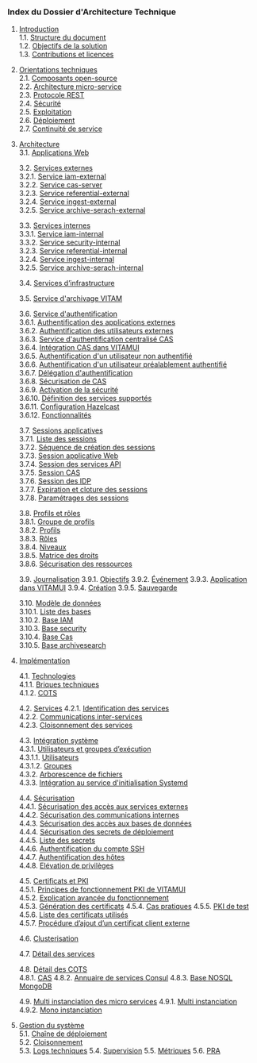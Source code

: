 ### Index du Dossier d'Architecture Technique

1. [Introduction](introduction/intro_objectifs.md)  
    1.1. [Structure du document](introduction/intro_objectifs.md#structure-du-document)  
    1.2. [Objectifs de la solution](introduction/intro_objectifs.md#objectifs-de-la-solution)  
    1.3. [Contributions et licences](introduction/intro_objectifs.md#contributions-et-licences)  
    
2. [Orientations techniques](orientations/orientations_techniques.md)  
    2.1. [Composants open-source](orientations/orientations_techniques.md#composants-open-source)  
    2.2. [Architecture micro-service](orientations/orientations_techniques.md#architecture-micro-service)  
    2.3. [Protocole REST](orientations/orientations_techniques.md#protocole-rest)  
    2.4. [Sécurité](orientations/orientations_techniques.md#scurit)  
    2.5. [Exploitation](orientations/orientations_techniques.md#exploitation)  
    2.6. [Déploiement](orientations/orientations_techniques.md#dploiement)  
    2.7. [Continuité de service](orientations/orientations_techniques.md#continuit-de-service) 

3. [Architecture](architecture/architecture.md)  
    3.1. [Applications Web](architecture/applications_front.md)  

    3.2. [Services externes](architecture/services_externes.md)  
        3.2.1. [Service iam-external](architecture/services_externes.md#service-iam-external)  
        3.2.2. [Service cas-server](architecture/services_externes.md#service-cas-server)  
        3.2.3. [Service referential-external](architecture/services_externes.md#service-referential-external)  
        3.2.4. [Service ingest-external](architecture/services_externes.md#service-ingest-external)  
        3.2.5. [Service archive-serach-external](architecture/services_externes.md#service-archive-search-external)  

    3.3. [Services internes](architecture/services_internes.md)  
        3.3.1. [Service iam-internal](architecture/services_internes.md#service-iam-internal)  
        3.3.2. [Service security-internal](architecture/services_internes.md#service-security-internal)  
        3.2.3. [Service referential-internal](architecture/services_internes.md#service-referential-internal)  
        3.2.4. [Service ingest-internal](architecture/services_internes.md#service-ingest-internal)  
        3.2.5. [Service archive-serach-internal](architecture/services_internes.md#service-archive-search-internal)  

    3.4. [Services d’infrastructure](architecture/services_infrastructures.md)  
    
    3.5. [Service d'archivage VITAM](architecture/service_archivage.md)  
    
    3.6. [Service d'authentification](architecture/service_authentification.md)  
        3.6.1. [Authentification des applications externes](architecture/service_authentification.md#authentification-des-applications-externes)  
        3.6.2. [Authentification des utilisateurs externes](architecture/service_authentification.md#authentification-des-utilisateurs-externes)  
        3.6.3. [Service d'authentification centralisé CAS](architecture/service_authentification.md#service-dauthentification-centralis-cas)  
        3.6.4. [Intégration CAS dans VITAMUI](architecture/service_authentification.md#intgration-cas-dans-vitamui)  
        3.6.5. [Authentification d'un utilisateur non authentifié](architecture/service_authentification.md#authentification-dun-utilisateur-non-authentifi)  
        3.6.6. [Authentification d'un utilisateur préalablement authentifié](architecture/service_authentification.md#authentification-dun-utilisateur-pralablement-authentifi)  
        3.6.7. [Délégation d'authentification](architecture/service_authentification.md#dlgation-dauthentification)  
        3.6.8. [Sécurisation de CAS](architecture/service_authentification.md#scurisation-de-cas)  
        3.6.9. [Activation de la sécurité](architecture/service_authentification.md#activation-de-la-scurit)  
        3.6.10. [Définition des services supportés](architecture/service_authentification.md#dfinition-des-services-supports)  
        3.6.11. [Configuration Hazelcast](architecture/service_authentification.md#configuration-hazelcast)  
        3.6.12. [Fonctionnalités](architecture/service_authentification.md#fonctionnalits)  

    3.7. [Sessions applicatives](architecture/sessions_applicatives.md#sessions-applicatives)  
        3.7.1. [Liste des sessions](architecture/sessions_applicatives.md#liste-des-sessions)  
        3.7.2. [Séquence de création des sessions](architecture/sessions_applicatives.md#squence-de-cration-des-sessions)  
        3.7.3. [Session applicative Web](architecture/sessions_applicatives.md#sessions-applicatives)  
        3.7.4. [Session des services API](architecture/sessions_applicatives.md#session-des-services-api)  
        3.7.5. [Session CAS](architecture/sessions_applicatives.md#session-cas)  
        3.7.6. [Session des IDP](architecture/sessions_applicatives.md#session-des-idp)  
        3.7.7. [Expiration et cloture des sessions](architecture/sessions_applicatives.md#expiration-et-cloture-des-sessions)  
        3.7.8. [Paramétrages des sessions](architecture/sessions_applicatives.md#paramtrages-des-sessions)  

    3.8. [Profils et rôles](architecture/profils_roles.md)  
        3.8.1. [Groupe de profils](architecture/profils_roles.md#groupe-de-profils)  
        3.8.2. [Profils](architecture/profils_roles.md#profils)  
        3.8.3. [Rôles](architecture/profils_roles.md#rles)  
        3.8.4. [Niveaux](architecture/profils_roles.md#niveaux)  
        3.8.5. [Matrice des droits](architecture/profils_roles.md#matrice-des-droits)  
        3.8.6. [Sécurisation des ressources](architecture/profils_roles.md#scurisation-des-ressources)  

    3.9. [Journalisation](architecture/journalisation.md) 
        3.9.1. [Objectifs](architecture/journalisation.md#Objectifs)
        3.9.2. [Événement](architecture/journalisation.md#Événement)
        3.9.3. [Application dans VITAMUI](architecture/journalisation.md#Application-dans-VITAMUI)
        3.9.4. [Création](architecture/journalisation.md#Création)
        3.9.5. [Sauvegarde](architecture/journalisation.md#Sauvegarde)
   
    3.10. [Modèle de données](architecture/mdd.md)  
         3.10.1. [Liste des bases](architecture/mdd.md#liste-des-bases)  
         3.10.2. [Base IAM](architecture/mdd.md#Base-IAM)  
         3.10.3. [Base security](architecture/mdd.md#base-security)  
         3.10.4. [Base Cas](architecture/mdd.md#base-cas)  
         3.10.5. [Base archivesearch](architecture/mdd.md#Base-archivesearch)

4. [Implémentation](implementation/composants.md)

    4.1. [Technologies](implementation/composants.md#technologies)  
        4.1.1. [Briques techniques](implementation/composants.md#briques-techniques)  
        4.1.2. [COTS](implementation/composants.md#cots)  

    4.2. [Services](implementation/services.md#services)
        4.2.1. [Identification des services](implementation/services.md#identification-des-services)  
        4.2.2. [Communications inter-services](implementation/services.md#communications-inter-services)  
        4.2.3. [Cloisonnement des services](implementation/services.md#cloisonnement-des-services)  

    4.3. [Intégration système](implementation/integration.md)  
        4.3.1. [Utilisateurs et groupes d’exécution](implementation/integration.md#utilisateurs-et-groupes-dexcution)  
            4.3.1.1. [Utilisateurs](implementation/integration.md#utilisateurs)  
            4.3.1.2. [Groupes](implementation/integration.md#groupes)  
        4.3.2. [Arborescence de fichiers](implementation/integration.md#arborescence-de-fichiers)  
        4.3.3. [Intégration au service d'initialisation Systemd](implementation/integration.md#intgration-au-service-dinitialisation-systemd)  

    4.4. [Sécurisation](implementation/securisation.md#scurisation)  
        4.4.1. [Sécurisation des accès aux services externes](implementation/securisation.md#scurisation-des-accs-externes)  
        4.4.2. [Sécurisation des communications internes](implementation/securisation.md#scurisation-des-communications-internes)  
        4.4.3. [Sécurisation des accès aux bases de données](implementation/securisation.md#scurisation-des-accs-aux-bases-de-donnes)  
        4.4.4. [Sécurisation des secrets de déploiement](implementation/securisation.md#scurisation-des-secrets-de-dploiement)  
        4.4.5. [Liste des secrets](implementation/securisation.md#liste-des-secrets)  
        4.4.6. [Authentification du compte SSH](implementation/securisation.md#authentification-du-compte-ssh)  
        4.4.7. [Authentification des hôtes](implementation/securisation.md#authentification-des-htes)  
        4.4.8. [Elévation de privilèges](implementation/securisation.md#elvation-de-privilges)  

    4.5. [Certificats et PKI](implementation/pki.md)  
        4.5.1. [Principes de fonctionnement PKI de VITAMUI](implementation/pki.md#principes-de-fonctionnement-pki-de-vitamui)  
        4.5.2. [Explication avancée du fonctionnement](implementation/pki.md#Explication-avancée-du-fonctionnement)  
        4.5.3. [Génération des certificats](implementation/pki.md#gnration-des-certificats)
        4.5.4. [Cas pratiques](implementation/pki.md#Cas-pratiques)
        4.5.5. [PKI de test](implementation/pki.md#pki-de-test)
        4.5.6. [Liste des certificats utilisés](implementation/pki.md#liste-des-certificats-utiliss)  
        4.5.7. [Procédure d’ajout d’un certificat client externe](implementation/pki.md#procdure-dajout-dun-certificat-client-externe)  

    4.6. [Clusterisation](implementation/clusterisation.md)
   
    4.7. [Détail des services](implementation/detail_services.md)

    4.8. [Détail des COTS](implementation/detail_cots.md)  
        4.8.1. [CAS](implementation/detail_cots.md#CAS)
        4.8.2. [Annuaire de services Consul](implementation/detail_cots.md#Annuaire-de-services-Consul)
        4.8.3. [Base NOSQL MongoDB](implementation/detail_cots.md#Base-NOSQL-MongoDB)

    4.9. [Multi instanciation des micro services](implementation/multi_instanciation.md)
        4.9.1. [Multi instanciation](implementation/multi_instanciation.md#Multi-instanciation)
        4.9.2. [Mono instanciation](implementation/multi_instanciation.md#Mono-instanciation)

5. [Gestion du système](exploitation/chaine_deploiement.md#exploitation)  
    5.1. [Chaîne de déploiement](exploitation/chaine_deploiement.md#chane-de-dploiement)  
    5.2. [Cloisonnement](exploitation/chaine_deploiement.md#cloisonnement)  
    5.3. [Logs techniques](exploitation/chaine_deploiement.md#logs-techniques)
    5.4. [Supervision](exploitation/chaine_deploiement.md#supervision)
    5.5. [Métriques](exploitation/chaine_deploiement.md#mtriques)
    5.6. [PRA](exploitation/chaine_deploiement.md#pra)  
